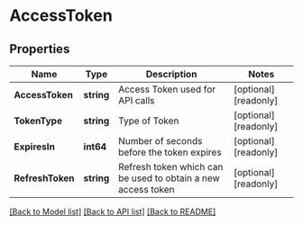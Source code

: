 # AccessToken

## Properties

Name | Type | Description | Notes
------------ | ------------- | ------------- | -------------
**AccessToken** | **string** | Access Token used for API calls | [optional] [readonly] 
**TokenType** | **string** | Type of Token | [optional] [readonly] 
**ExpiresIn** | **int64** | Number of seconds before the token expires | [optional] [readonly] 
**RefreshToken** | **string** | Refresh token which can be used to obtain a new access token | [optional] [readonly] 

[[Back to Model list]](../README.md#documentation-for-models) [[Back to API list]](../README.md#documentation-for-api-endpoints) [[Back to README]](../README.md)


